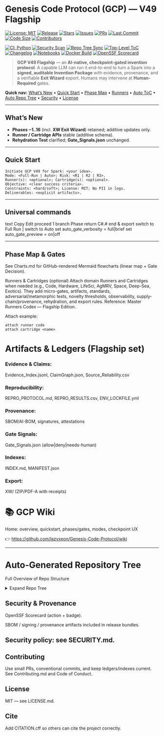 # Genesis Code Protocol (GCP) — V49 Flagship

[![License: MIT](https://img.shields.io/github/license/lazyxeon/Genesis-Code-Protocol?style=for-the-badge)](./LICENSE.md)
[![Release](https://img.shields.io/github/v/release/lazyxeon/Genesis-Code-Protocol?style=for-the-badge)](https://github.com/lazyxeon/Genesis-Code-Protocol/releases/latest)
[![Stars](https://img.shields.io/github/stars/lazyxeon/Genesis-Code-Protocol?style=for-the-badge)](https://github.com/lazyxeon/Genesis-Code-Protocol/stargazers)
[![Issues](https://img.shields.io/github/issues/lazyxeon/Genesis-Code-Protocol?style=for-the-badge)](https://github.com/lazyxeon/Genesis-Code-Protocol/issues)
[![PRs](https://img.shields.io/github/issues-pr/lazyxeon/Genesis-Code-Protocol?style=for-the-badge)](https://github.com/lazyxeon/Genesis-Code-Protocol/pulls)
[![Last Commit](https://img.shields.io/github/last-commit/lazyxeon/Genesis-Code-Protocol?style=for-the-badge)](https://github.com/lazyxeon/Genesis-Code-Protocol/commits/main)
[![Code Size](https://img.shields.io/github/languages/code-size/lazyxeon/Genesis-Code-Protocol?style=for-the-badge)](https://github.com/lazyxeon/Genesis-Code-Protocol)
[![Contributors](https://img.shields.io/github/contributors/lazyxeon/Genesis-Code-Protocol?style=for-the-badge)](https://github.com/lazyxeon/Genesis-Code-Protocol/graphs/contributors)

[![CI: Python](https://img.shields.io/github/actions/workflow/status/lazyxeon/Genesis-Code-Protocol/Python-CI.yml?branch=main&label=CI%3A%20Python&logo=githubactions&style=for-the-badge)](https://github.com/lazyxeon/Genesis-Code-Protocol/actions/workflows/Python-CI.yml)
[![Security Scan](https://img.shields.io/github/actions/workflow/status/lazyxeon/Genesis-Code-Protocol/security-scan.yml?branch=main&label=Security%20Scan&logo=githubactions&style=for-the-badge)](https://github.com/lazyxeon/Genesis-Code-Protocol/actions/workflows/security-scan.yml)
[![Repo Tree Sync](https://img.shields.io/github/actions/workflow/status/lazyxeon/Genesis-Code-Protocol/update-repo-structure.yml?branch=main&label=Repo%20Tree%20Sync&logo=githubactions&style=for-the-badge)](https://github.com/lazyxeon/Genesis-Code-Protocol/actions/workflows/update-repo-structure.yml)
[![Top-Level ToC](https://img.shields.io/github/actions/workflow/status/lazyxeon/Genesis-Code-Protocol/update-toc-file.yml?branch=main&label=Top%20Level%20ToC&logo=githubactions&style=for-the-badge)](https://github.com/lazyxeon/Genesis-Code-Protocol/actions/workflows/update-toc-file.yml)
[![Changelog](https://img.shields.io/github/actions/workflow/status/lazyxeon/Genesis-Code-Protocol/generate-changelog.yml?branch=main&label=Changelog&logo=githubactions&style=for-the-badge)](https://github.com/lazyxeon/Genesis-Code-Protocol/actions/workflows/generate-changelog.yml)
[![Notebooks](https://img.shields.io/github/actions/workflow/status/lazyxeon/Genesis-Code-Protocol/validate-notebooks.yml?branch=main&label=Notebooks&logo=githubactions&style=for-the-badge)](https://github.com/lazyxeon/Genesis-Code-Protocol/actions/workflows/validate-notebooks.yml)
[![Docker Build](https://img.shields.io/github/actions/workflow/status/lazyxeon/Genesis-Code-Protocol/docker-build.yml?branch=main&label=Docker%20Build&logo=githubactions&style=for-the-badge)](https://github.com/lazyxeon/Genesis-Code-Protocol/actions/workflows/docker-build.yml)
[![OpenSSF Scorecard](https://api.scorecard.dev/projects/github.com/lazyxeon/Genesis-Code-Protocol/badge?style=for-the-badge)](https://scorecard.dev/viewer/?uri=github.com/lazyxeon/Genesis-Code-Protocol)

> **GCP V49 Flagship** — an **AI-native, checkpoint-gated invention protocol**. A capable LLM can run it end-to-end to turn a Spark into a **signed, auditable Invention Package** with evidence, provenance, and a verifiable **Exit Wizard** export. Humans may intervene at **Human-Required** gates.

**Quick nav:** [What’s New](#whats-new) • [Quick Start](#quick-start) • [Phase Map](#phase-map--gates) • [Runners](#runners--cartridges-optional) • [Auto ToC](#auto-generated-table-of-contents) • [Auto Repo Tree](#auto-generated-repository-tree) • [Security](#security--provenance) • [License](#license)

---

## What’s New
- **Phases −1..16** (incl. **XW Exit Wizard**) retained; additive updates only.
- **Runner / Cartridge APIs** stable (additive schema).
- **Rehydration Test** clarified; **Gate_Signals.json** unchanged.

---

## Quick Start

```text
Initiate GCP V49 for Spark: <your idea>.
Mode: <Full-Run | Auto>; Risk: <R1 | R2 | R3>.
Runner(s): <optional>; Cartridge(s): <optional>.
Objective: <clear success criteria>.
Constraints: <hard/soft>; License: MIT; No PII in logs.
Deliverables: <explicit artifacts>.
```
---

## Universal commands

text
Copy
Edit
proceed 1
branch Phase <n>
return C#.#
end & export
switch to Full Run | switch to Auto
set auto_gate_verbosity = full|brief
set auto_gate_preview = on|off

---

## Phase Map & Gates
See Charts.md for GitHub-rendered Mermaid flowcharts (linear map + Gate Decision).

Runners & Cartridges (optional)
Attach domain Runners and Cartridges when needed (e.g., Code, Hardware, LifeSci, AgMRV, Space, Deep-Sea, Exotics). They add micro-gates, artifacts, standards, adversarial/metamorphic tests, novelty thresholds, observability, supply-chain/provenance, rehydration, and export rules.
Reference: Master Runners Codex — Flagship Edition.

Attach example:
```text
attach runner code
attach cartridge <name>
```

# Artifacts & Ledgers (Flagship set)

### Evidence & Claims: 
Evidence_Index.jsonl, ClaimGraph.json, Source_Reliability.csv

### Reproducibility: 
REPRO_PROTOCOL.md, REPRO_RESULTS.csv, ENV_LOCKFILE.yml

### Provenance:
SBOM/AI-BOM, signatures, attestations

### Gate Signals: 
Gate_Signals.json (allow|deny|needs-human)

### Indexes:
INDEX.md, MANIFEST.json

### Export:
XW/ (ZIP/PDF-A with receipts)

# 📚 GCP Wiki

Home: overview, quickstart, phases/gates, modes, checkpoint UX

👉 https://github.com/lazyxeon/Genesis-Code-Protocol/wiki

---
# Auto-Generated Repository Tree
   Full Overview of Repo Structure
<details> <summary>Expand Repo Tree</summary>

<!-- BEGIN REPO TREE -->

<!-- END REPO TREE -->
</details>

## Security & Provenance
OpenSSF Scorecard (action + badge).

SBOM / signing / provenance artifacts included in release bundles.

## Security policy: see SECURITY.md.

## Contributing
Use small PRs, conventional commits, and keep ledgers/indexes current. See Contributing.md and Code of Conduct.

## License
MIT — see LICENSE.md.

## Cite
Add CITATION.cff so others can cite the project correctly.
